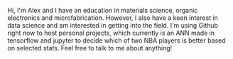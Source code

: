 Hi, I'm Alex and I have an education in materials science, organic electronics and microfabrication.
However, I also have a keen interest in data science and am interested in getting into the field.
I'm using Github right now to host personal projects, which currently is an ANN made in tensorflow and jupyter to decide which of two NBA players is better based on selected stats.
Feel free to talk to me about anything!
